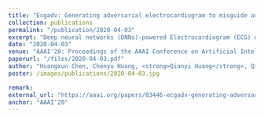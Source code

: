 ```yaml
---
title: "Ecgadv: Generating adversarial electrocardiogram to misguide arrhythmia classification system"
collection: publications
permalink: "/publication/2020-04-03"
excerpt: "Deep neural networks (DNNs)-powered Electrocardiogram (ECG) diagnosis systems recently achieve promising progress to take over tedious examinations by cardiologists. However, their vulnerability to adversarial attacks still lack comprehensive investigation. The existing attacks in image domain could not be directly applicable due to the distinct properties of ECGs in visualization and dynamic properties. Thus, this paper takes a step to thoroughly explore adversarial attacks on the DNN-powered ECG diagnosis system. We analyze the properties of ECGs to design effective attacks schemes under two attacks models respectively. Our results demonstrate the blind spots of DNN-powered diagnosis systems under adversarial attacks, which calls attention to adequate countermeasures."
date: "2020-04-03"
venue: "AAAI'20: Proceedings of the AAAI Conference on Artificial Intelligence 34 (04), 3446-3453, 2020"
paperurl: "/files/2020-04-03.pdf"
author: "Huangxun Chen, Chenyu Huang, <strong>Qianyi Huang</strong>, Qian Zhang, Wei Wang"
poster: /images/publications/2020-04-03.jpg

remark:
external_url: "https://aaai.org/papers/03446-ecgadv-generating-adversarial-electrocardiogram-to-misguide-arrhythmia-classification-system/"
anchor: "AAAI'20"
---
```

